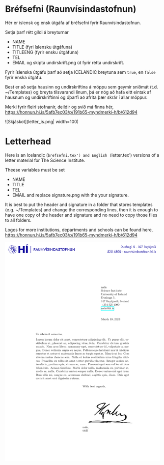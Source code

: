 # Bréfsefni (Raunvísindastofnun)

Hér er íslensk og ensk útgáfa af bréfsefni fyrir Raunvísindastofnun. 

Setja þarf rétt gildi á breyturnar
* NAME
* TITLE (fyri íslensku útgáfuna)
* TITLEENG (fyrir ensku útgáfuna)
* TEL
* EMAIL
og skipta undirskrift.png út fyrir rétta undirskrift.

Fyrir íslenska útgáfu þarf að setja ICELANDIC breytuna sem `true`, en `false` fyrir enska útgáfu.

Best er að setja hausinn og undirskriftina á möppu sem geymir sniðmát (t.d. ~/Templates) og breyta tilsvarandi línum, þá er nóg að hafa eitt eintak af hausnum og undirskriftinni og óþarfi að afrita þær skrár í allar möppur. 

Merki fyrir fleiri stofnanir, deildir og svið má finna hér, https://honnun.hi.is/5afb7ec03/p/191b65-myndmerki-h/b/612d94

![Skjáskot](letter_is.png| width=100)

# Letterhead

Here is an Icelandic (`brefsefni.tex') and English (`letter.tex') versions of a letter material for The Science Institute.

Theese variables must be set
* NAME
* TITLE
* TEL
* EMAIL
and replace signature.png with the your signature.

It is best to put the header and signature in a folder that stores templates (e.g. ~/Templates) and change the corresponding lines, then it is enough to have one copy of the header and signature and no need to copy those files to all folders.

Logos for more institutions, departments and schools can be found here, https://honnun.hi.is/5afb7ec03/p/191b65-myndmerki-h/b/612d94

![Screenshot](letter_en.png)
